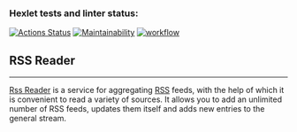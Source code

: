 ### Hexlet tests and linter status:
[![Actions Status](https://github.com/dotADmit/frontend-project-lvl3/workflows/hexlet-check/badge.svg)](https://github.com/dotADmit/frontend-project-lvl3/actions)
[![Maintainability](https://api.codeclimate.com/v1/badges/a99a88d28ad37a79dbf6/maintainability)](https://codeclimate.com/github/dotADmit/frontend-project-lvl3/maintainability)
[![workflow](https://github.com/dotADmit/frontend-project-lvl3/actions/workflows/nodejs.yml/badge.svg)](https://github.com/dotADmit/frontend-project-lvl3/actions)

## RSS Reader
***
[Rss Reader](https://fp3.vercel.app/) is a service for aggregating [RSS](https://en.wikipedia.org/wiki/RSS#History) feeds, with the help of which it is convenient to read a variety of sources. It allows you to add an unlimited number of RSS feeds, updates them itself and adds new entries to the general stream.
